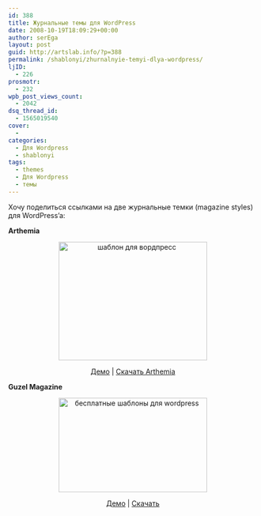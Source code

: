 ```yaml
---
id: 388
title: Журнальные темы для WordPress
date: 2008-10-19T18:09:29+00:00
author: serEga
layout: post
guid: http://artslab.info/?p=388
permalink: /shablonyi/zhurnalnyie-temyi-dlya-wordpress/
ljID:
  - 226
prosmotr:
  - 232
wpb_post_views_count:
  - 2042
dsq_thread_id:
  - 1565019540
cover:
  -
categories:
  - Для Wordpress
  - shablonyi
tags:
  - themes
  - Для Wordpress
  - темы
---
```

Хочу поделиться ссылками на две журнальные темки (magazine styles) для WordPress&#8217;a:

**Arthemia**

<p style="text-align: center;">
  <a rel="lightbox" href="http://googledrive.com/host/0B9lHVSSSdxdxd0hjdUdmRzY3Tjg/arthemia.jpg"><img class="alignnone size-medium wp-image-390 aligncenter" title="arthemia" src="http://googledrive.com/host/0B9lHVSSSdxdxd0hjdUdmRzY3Tjg/arthemia-300x240.jpg" alt="шаблон для вордпресс" width="300" height="240" /></a>
</p>

<p style="text-align: center;">
  <a href="http://michaelhutagalung.com/arthemia/" target="_blank">Демо</a> | <a href="http://michaelhutagalung.com/2008/05/arthemia-magazine-blog-wordpress-theme-released/" target="_blank">Скачать Arthemia</a>
</p>

**Guzel Magazine**

<p style="text-align: center;">
  <a href="http://googledrive.com/host/0B9lHVSSSdxdxd0hjdUdmRzY3Tjg/guzel.jpg" rel="lightbox"><img class="alignnone size-medium wp-image-389 aligncenter" title="guzel magazine style" src="http://googledrive.com/host/0B9lHVSSSdxdxd0hjdUdmRzY3Tjg/guzel-300x191.jpg" alt="бесплатные шаблоны для wordpress" width="300" height="191" srcset="http://googledrive.com/host/0B9lHVSSSdxdxd0hjdUdmRzY3Tjg/guzel-300x191.jpg 300w, http://googledrive.com/host/0B9lHVSSSdxdxd0hjdUdmRzY3Tjg/guzel.jpg 1185w" sizes="(max-width: 300px) 100vw, 300px" /></a>
</p>

<p style="text-align: center;">
  <a href="http://customthemedesign.com/guzel/" target="_blank">Демо</a> | <a href="http://customthemedesign.com/free-wordpress-themes/guzel-pro-magazine/" target="_blank">Скачать</a>
</p>